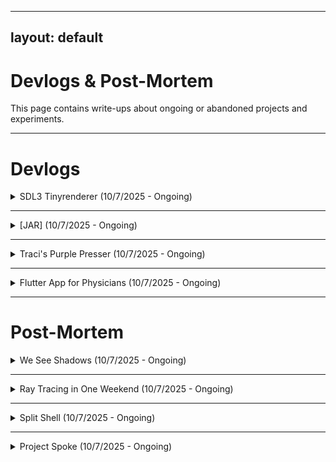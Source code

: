 
---
layout: default
---

# Devlogs & Post-Mortem

This page contains write-ups about ongoing or abandoned projects and experiments.


---

# Devlogs
<details>
<summary>SDL3 Tinyrenderer (10/7/2025 - Ongoing)</summary>

Tech Stack: SDL3 (C++)
+ <details>
    <summary>Heading1.1</summary>

    some more text
    + <details>
        <summary>Heading1.1.1</summary>
        even more text
      </details>
   </details>
</details>

---

<details>
<summary>[JAR] (10/7/2025 - Ongoing)</summary>

Tech Stack: Godot (GDScript), Blender3D, FL Studio
+ <details>
    <summary>Heading1.1</summary>

    some more text
    + <details>
        <summary>Heading1.1.1</summary>
        even more text
      </details>
   </details>
</details>

---

<details>
<summary>Traci's Purple Presser (10/7/2025 - Ongoing)</summary>

Tech Stack: Pygame (Python), Buildozer
+ <details>
    <summary>Heading1.1</summary>

    some more text
    + <details>
        <summary>Heading1.1.1</summary>
        even more text
      </details>
   </details>
</details>

---

<details>
<summary>Flutter App for Physicians (10/7/2025 - Ongoing)</summary>

Tech Stack: Flutter (Dart), Firebase/Firestore
+ <details>
    <summary>Heading1.1</summary>

    some more text
    + <details>
        <summary>Heading1.1.1</summary>
        even more text
      </details>
   </details>
</details>

---

# Post-Mortem
<details>
<summary>We See Shadows (10/7/2025 - Ongoing)</summary>

Tech Stack: Godot (GDScript), Magicka Voxel
+ <details>
    <summary>Heading1.1</summary>

    some more text
    + <details>
        <summary>Heading1.1.1</summary>
        even more text
      </details>
   </details>
</details>

---

<details>
<summary>Ray Tracing in One Weekend (10/7/2025 - Ongoing)</summary>

Tech Stack: SDL2 (C++) 
+ <details>
    <summary>Heading1.1</summary>

    some more text
    + <details>
        <summary>Heading1.1.1</summary>
        even more text
      </details>
   </details>
</details>

---

<details>
<summary>Split Shell (10/7/2025 - Ongoing)</summary>

Tech Stack: Godot (GDScript), Blender3D
+ <details>
    <summary>Heading1.1</summary>

    some more text
    + <details>
        <summary>Heading1.1.1</summary>
        even more text
      </details>
   </details>
</details>

---

<details>
<summary>Project Spoke (10/7/2025 - Ongoing)</summary>

Tech Stack: Godot (GDScript), Blender3D, ChatGPT/Ollama Integration
+ <details>
    <summary>Heading1.1</summary>

    some more text
    + <details>
        <summary>Heading1.1.1</summary>
        even more text
      </details>
   </details>
</details>

